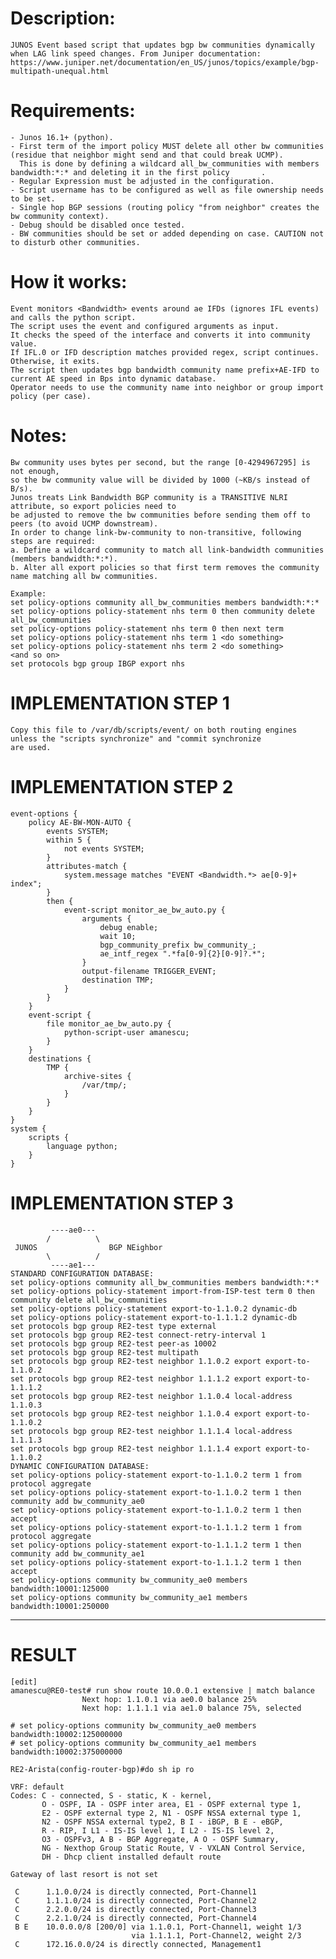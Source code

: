 # Description:
    JUNOS Event based script that updates bgp bw communities dynamically when LAG link speed changes. From Juniper documentation: https://www.juniper.net/documentation/en_US/junos/topics/example/bgp-multipath-unequal.html
# Requirements:
    - Junos 16.1+ (python).
    - First term of the import policy MUST delete all other bw communities (residue that neighbor might send and that could break UCMP).
      This is done by defining a wildcard all_bw_communities with members bandwidth:*:* and deleting it in the first policy       .
    - Regular Expression must be adjusted in the configuration.
    - Script username has to be configured as well as file ownership needs to be set.
    - Single hop BGP sessions (routing policy "from neighbor" creates the bw community context).
    - Debug should be disabled once tested.
    - BW communities should be set or added depending on case. CAUTION not to disturb other communities.
# How it works:
    Event monitors <Bandwidth> events around ae IFDs (ignores IFL events) and calls the python script.
    The script uses the event and configured arguments as input.
    It checks the speed of the interface and converts it into community value.
    If IFL.0 or IFD description matches provided regex, script continues. Otherwise, it exits.
    The script then updates bgp bandwidth community name prefix+AE-IFD to current AE speed in Bps into dynamic database.
    Operator needs to use the community name into neighbor or group import policy (per case).
# Notes:
    Bw community uses bytes per second, but the range [0-4294967295] is not enough, 
    so the bw community value will be divided by 1000 (~KB/s instead of B/s).
    Junos treats Link Bandwidth BGP community is a TRANSITIVE NLRI attribute, so export policies need to
    be adjusted to remove the bw communities before sending them off to peers (to avoid UCMP downstream).
    In order to change link-bw-community to non-transitive, following steps are required:
    a. Define a wildcard community to match all link-bandwidth communities (members bandwidth:*:*).
    b. Alter all export policies so that first term removes the community name matching all bw communities.

    Example:
    set policy-options community all_bw_communities members bandwidth:*:*
    set policy-options policy-statement nhs term 0 then community delete all_bw_communities
    set policy-options policy-statement nhs term 0 then next term
    set policy-options policy-statement nhs term 1 <do something>
    set policy-options policy-statement nhs term 2 <do something>
    <and so on>
    set protocols bgp group IBGP export nhs

# IMPLEMENTATION STEP 1 
    Copy this file to /var/db/scripts/event/ on both routing engines unless the "scripts synchronize" and "commit synchronize
    are used.

# IMPLEMENTATION STEP 2 
    event-options {
        policy AE-BW-MON-AUTO {
            events SYSTEM;
            within 5 {
                not events SYSTEM;
            }
            attributes-match {
                system.message matches "EVENT <Bandwidth.*> ae[0-9]+ index";
            }
            then {
                event-script monitor_ae_bw_auto.py {
                    arguments {
                        debug enable;
                        wait 10;
                        bgp_community_prefix bw_community_;
                        ae_intf_regex ".*fa[0-9]{2}[0-9]?.*";
                    }
                    output-filename TRIGGER_EVENT;
                    destination TMP;
                }
            }
        }
        event-script {
            file monitor_ae_bw_auto.py {
                python-script-user amanescu;
            }
        }    
        destinations {
            TMP {
                archive-sites {
                    /var/tmp/;
                }
            }
        }
    }
    system {
        scripts {
            language python;
        }
    }


# IMPLEMENTATION STEP 3 
             ----ae0---
            /          \
     JUNOS                BGP NEighbor
            \          /
             ----ae1---
    STANDARD CONFIGURATION DATABASE:
    set policy-options community all_bw_communities members bandwidth:*:*
    set policy-options policy-statement import-from-ISP-test term 0 then community delete all_bw_communities
    set policy-options policy-statement export-to-1.1.0.2 dynamic-db
    set policy-options policy-statement export-to-1.1.1.2 dynamic-db
    set protocols bgp group RE2-test type external
    set protocols bgp group RE2-test connect-retry-interval 1
    set protocols bgp group RE2-test peer-as 10002
    set protocols bgp group RE2-test multipath
    set protocols bgp group RE2-test neighbor 1.1.0.2 export export-to-1.1.0.2
    set protocols bgp group RE2-test neighbor 1.1.1.2 export export-to-1.1.1.2
    set protocols bgp group RE2-test neighbor 1.1.0.4 local-address 1.1.0.3
    set protocols bgp group RE2-test neighbor 1.1.0.4 export export-to-1.1.0.2
    set protocols bgp group RE2-test neighbor 1.1.1.4 local-address 1.1.1.3
    set protocols bgp group RE2-test neighbor 1.1.1.4 export export-to-1.1.0.2
    DYNAMIC CONFIGURATION DATABASE:
    set policy-options policy-statement export-to-1.1.0.2 term 1 from protocol aggregate
    set policy-options policy-statement export-to-1.1.0.2 term 1 then community add bw_community_ae0
    set policy-options policy-statement export-to-1.1.0.2 term 1 then accept
    set policy-options policy-statement export-to-1.1.1.2 term 1 from protocol aggregate
    set policy-options policy-statement export-to-1.1.1.2 term 1 then community add bw_community_ae1
    set policy-options policy-statement export-to-1.1.1.2 term 1 then accept
    set policy-options community bw_community_ae0 members bandwidth:10001:125000
    set policy-options community bw_community_ae1 members bandwidth:10001:250000

************************

# RESULT 
    [edit]
    amanescu@RE0-test# run show route 10.0.0.1 extensive | match balance
                    Next hop: 1.1.0.1 via ae0.0 balance 25%
                    Next hop: 1.1.1.1 via ae1.0 balance 75%, selected

    # set policy-options community bw_community_ae0 members bandwidth:10002:125000000
    # set policy-options community bw_community_ae1 members bandwidth:10002:375000000

    RE2-Arista(config-router-bgp)#do sh ip ro

    VRF: default
    Codes: C - connected, S - static, K - kernel,
           O - OSPF, IA - OSPF inter area, E1 - OSPF external type 1,
           E2 - OSPF external type 2, N1 - OSPF NSSA external type 1,
           N2 - OSPF NSSA external type2, B I - iBGP, B E - eBGP,
           R - RIP, I L1 - IS-IS level 1, I L2 - IS-IS level 2,
           O3 - OSPFv3, A B - BGP Aggregate, A O - OSPF Summary,
           NG - Nexthop Group Static Route, V - VXLAN Control Service,
           DH - Dhcp client installed default route

    Gateway of last resort is not set

     C      1.1.0.0/24 is directly connected, Port-Channel1
     C      1.1.1.0/24 is directly connected, Port-Channel2
     C      2.2.0.0/24 is directly connected, Port-Channel3
     C      2.2.1.0/24 is directly connected, Port-Channel4
     B E    10.0.0.0/8 [200/0] via 1.1.0.1, Port-Channel1, weight 1/3
                               via 1.1.1.1, Port-Channel2, weight 2/3
     C      172.16.0.0/24 is directly connected, Management1
